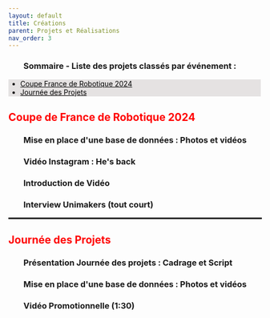 ```yaml
---
layout: default
title: Créations
parent: Projets et Réalisations
nav_order: 3
---
```


<h3 style="margin-left: 30px;">Sommaire - Liste des projets classés par événement :</h3>

<nav style="background-color: #E5E2E2;">
    <ul>
        <li><a href="#section1" style="color: black;">Coupe France de Robotique 2024</a></li>
        <li><a href="#section2" style="color: black;">Journée des Projets</a></li>
    </ul>
</nav>

<h2 id="section1" style="color: red;"><strong>Coupe de France de Robotique 2024</strong></h2>

<h3 style="margin-left: 30px;">Mise en place d'une base de données : Photos et vidéos </h3>

<h3 style="margin-left: 30px;">Vidéo Instagram : He's back </h3>

<h3 style="margin-left: 30px;">Introduction de Vidéo </h3>

<h3 style="margin-left: 30px;">Interview Unimakers (tout court) </h3>

<hr style="border: 1px solid black; width: 100%; margin: 0 auto;">

<h2 id="section2" style="color: red;"><strong>Journée des Projets</strong></h2>

<h3 style="margin-left: 30px;">Présentation Journée des projets : Cadrage et Script </h3>

<h3 style="margin-left: 30px;">Mise en place d'une base de données : Photos et vidéos </h3>

<h3 style="margin-left: 30px;">Vidéo Promotionnelle (1:30) </h3>
